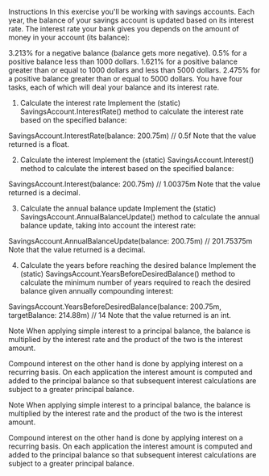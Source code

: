 Instructions
In this exercise you'll be working with savings accounts. Each year, the balance of your savings account is updated based on its interest rate. The interest rate your bank gives you depends on the amount of money in your account (its balance):

3.213% for a negative balance (balance gets more negative).
0.5% for a positive balance less than 1000 dollars.
1.621% for a positive balance greater than or equal to 1000 dollars and less than 5000 dollars.
2.475% for a positive balance greater than or equal to 5000 dollars.
You have four tasks, each of which will deal your balance and its interest rate.

1. Calculate the interest rate
Implement the (static) SavingsAccount.InterestRate() method to calculate the interest rate based on the specified balance:

SavingsAccount.InterestRate(balance: 200.75m)
// 0.5f
Note that the value returned is a float.

2. Calculate the interest
Implement the (static) SavingsAccount.Interest() method to calculate the interest based on the specified balance:

SavingsAccount.Interest(balance: 200.75m)
// 1.00375m
Note that the value returned is a decimal.

3. Calculate the annual balance update
Implement the (static) SavingsAccount.AnnualBalanceUpdate() method to calculate the annual balance update, taking into account the interest rate:

SavingsAccount.AnnualBalanceUpdate(balance: 200.75m)
// 201.75375m
Note that the value returned is a decimal.

4. Calculate the years before reaching the desired balance
Implement the (static) SavingsAccount.YearsBeforeDesiredBalance() method to calculate the minimum number of years required to reach the desired balance given annually compounding interest:

SavingsAccount.YearsBeforeDesiredBalance(balance: 200.75m, targetBalance: 214.88m)
// 14
Note that the value returned is an int.

Note
When applying simple interest to a principal balance, the balance is multiplied by the interest rate and the product of the two is the interest amount.

Compound interest on the other hand is done by applying interest on a recurring basis. On each application the interest amount is computed and added to the principal balance so that subsequent interest calculations are subject to a greater principal balance.










Note
When applying simple interest to a principal balance, the balance is multiplied by the interest rate and the product of the two is the interest amount.

Compound interest on the other hand is done by applying interest on a recurring basis. On each application the interest amount is computed and added to the principal balance so that subsequent interest calculations are subject to a greater principal balance.
